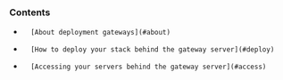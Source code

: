 <!-- post: -->


### Contents

*		[About deployment gateways](#about)
*		[How to deploy your stack behind the gateway server](#deploy)
*		[Accessing your servers behind the gateway server](#access)

